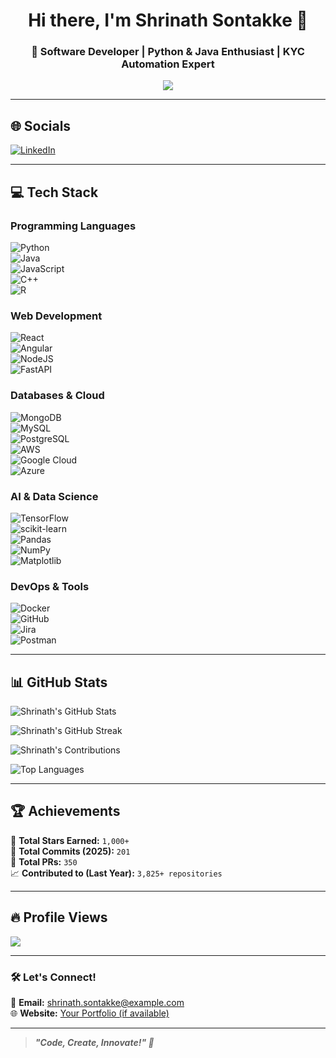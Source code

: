 <h1 align="center">Hi there, I'm Shrinath Sontakke 👋</h1>

<h3 align="center">🚀 Software Developer | Python & Java Enthusiast | KYC Automation Expert</h3>

<p align="center">
  <img src="https://readme-typing-svg.herokuapp.com?font=Fira+Code&weight=600&size=24&pause=1000&color=F70C0C&center=true&vCenter=true&width=750&lines=Welcome+to+my+GitHub+Profile!;Software+Developer+%7C+KYC+Automation+Expert;Building+Scalable+and+AI-Driven+Applications" />
</p>

---

## 🌐 **Socials**  
[![LinkedIn](https://img.shields.io/badge/LinkedIn-%230077B5.svg?style=for-the-badge&logo=linkedin&logoColor=white)](https://linkedin.com/in/shrinath-sontakke)

---

## 💻 **Tech Stack**  
### **Programming Languages**  
![Python](https://img.shields.io/badge/Python-3670A0?style=for-the-badge&logo=python&logoColor=ffdd54)  
![Java](https://img.shields.io/badge/Java-%23ED8B00.svg?style=for-the-badge&logo=openjdk&logoColor=white)  
![JavaScript](https://img.shields.io/badge/JavaScript-%23F7DF1E.svg?style=for-the-badge&logo=javascript&logoColor=black)  
![C++](https://img.shields.io/badge/C++-%2300599C.svg?style=for-the-badge&logo=c%2B%2B&logoColor=white)  
![R](https://img.shields.io/badge/R-%23276DC3.svg?style=for-the-badge&logo=r&logoColor=white)  

### **Web Development**  
![React](https://img.shields.io/badge/React-%2320232a.svg?style=for-the-badge&logo=react&logoColor=%2361DAFB)  
![Angular](https://img.shields.io/badge/Angular-%23E23237.svg?style=for-the-badge&logo=angular&logoColor=white)  
![NodeJS](https://img.shields.io/badge/Node.js-6DA55F?style=for-the-badge&logo=node.js&logoColor=white)  
![FastAPI](https://img.shields.io/badge/FastAPI-005571?style=for-the-badge&logo=fastapi)  

### **Databases & Cloud**  
![MongoDB](https://img.shields.io/badge/MongoDB-%234ea94b.svg?style=for-the-badge&logo=mongodb&logoColor=white)  
![MySQL](https://img.shields.io/badge/MySQL-%234479A1.svg?style=for-the-badge&logo=mysql&logoColor=white)  
![PostgreSQL](https://img.shields.io/badge/PostgreSQL-%23316192.svg?style=for-the-badge&logo=postgresql&logoColor=white)  
![AWS](https://img.shields.io/badge/AWS-%23FF9900.svg?style=for-the-badge&logo=amazon-aws&logoColor=white)  
![Google Cloud](https://img.shields.io/badge/Google%20Cloud-%234285F4.svg?style=for-the-badge&logo=google-cloud&logoColor=white)  
![Azure](https://img.shields.io/badge/Azure-%230072C6.svg?style=for-the-badge&logo=microsoftazure&logoColor=white)  

### **AI & Data Science**  
![TensorFlow](https://img.shields.io/badge/TensorFlow-%23FF6F00.svg?style=for-the-badge&logo=TensorFlow&logoColor=white)  
![scikit-learn](https://img.shields.io/badge/scikit--learn-%23F7931E.svg?style=for-the-badge&logo=scikit-learn&logoColor=white)  
![Pandas](https://img.shields.io/badge/pandas-%23150458.svg?style=for-the-badge&logo=pandas&logoColor=white)  
![NumPy](https://img.shields.io/badge/numpy-%23013243.svg?style=for-the-badge&logo=numpy&logoColor=white)  
![Matplotlib](https://img.shields.io/badge/Matplotlib-%23ffffff.svg?style=for-the-badge&logo=Matplotlib&logoColor=black)  

### **DevOps & Tools**  
![Docker](https://img.shields.io/badge/Docker-%230db7ed.svg?style=for-the-badge&logo=docker&logoColor=white)  
![GitHub](https://img.shields.io/badge/GitHub-%23121011.svg?style=for-the-badge&logo=github&logoColor=white)  
![Jira](https://img.shields.io/badge/Jira-%230A0FFF.svg?style=for-the-badge&logo=jira&logoColor=white)  
![Postman](https://img.shields.io/badge/Postman-%23FF6C37.svg?style=for-the-badge&logo=postman&logoColor=white)  

---

## 📊 **GitHub Stats**  

![Shrinath's GitHub Stats](https://github-readme-stats.vercel.app/api?username=ShrinathSontakke&show_icons=true&theme=dark&hide_border=false&include_all_commits=true&count_private=true)

![Shrinath's GitHub Streak](https://github-readme-streak-stats.herokuapp.com/?user=ShrinathSontakke&theme=dark&hide_border=false&include_all_commits=true)

![Shrinath's Contributions](https://github-contributor-stats.vercel.app/api?username=ShrinathSontakke&limit=5&theme=dark&combine_all_yearly_contributions=true)

![Top Languages](https://github-readme-stats.vercel.app/api/top-langs/?username=ShrinathSontakke&theme=dark&hide_border=false&layout=compact&count_private=true)

---

## 🏆 **Achievements**  

🏅 **Total Stars Earned:** `1,000+`  
📌 **Total Commits (2025):** `201`  
🔄 **Total PRs:** `350`  
📈 **Contributed to (Last Year):** `3,825+ repositories`  

---

## 🔥 **Profile Views**  
[![](https://visitcount.itsvg.in/api?id=ShrinathSontakke&icon=0&color=3)](https://visitcount.itsvg.in)

---

### 🛠 **Let's Connect!**  
📧 **Email:** shrinath.sontakke@example.com  
🌐 **Website:** [Your Portfolio (if available)](https://your-portfolio.com)  

---

> **_"Code, Create, Innovate!" 🚀_**  

